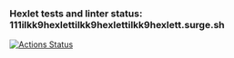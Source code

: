 ### Hexlet tests and linter status: 111ilkk9hexlettilkk9hexlettilkk9hexlett.surge.sh
[![Actions Status](https://github.com/Ll1235/layout-designer-project-58/actions/workflows/hexlet-check.yml/badge.svg)](https://github.com/Ll1235/layout-designer-project-58/actions)
